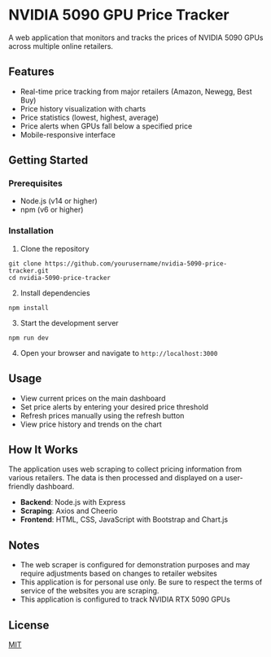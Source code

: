 # NVIDIA 5090 GPU Price Tracker

A web application that monitors and tracks the prices of NVIDIA 5090 GPUs across multiple online retailers.

## Features

- Real-time price tracking from major retailers (Amazon, Newegg, Best Buy)
- Price history visualization with charts
- Price statistics (lowest, highest, average)
- Price alerts when GPUs fall below a specified price
- Mobile-responsive interface

## Getting Started

### Prerequisites

- Node.js (v14 or higher)
- npm (v6 or higher)

### Installation

1. Clone the repository
```
git clone https://github.com/yourusername/nvidia-5090-price-tracker.git
cd nvidia-5090-price-tracker
```

2. Install dependencies
```
npm install
```

3. Start the development server
```
npm run dev
```

4. Open your browser and navigate to `http://localhost:3000`

## Usage

- View current prices on the main dashboard
- Set price alerts by entering your desired price threshold
- Refresh prices manually using the refresh button
- View price history and trends on the chart

## How It Works

The application uses web scraping to collect pricing information from various retailers. The data is then processed and displayed on a user-friendly dashboard.

- **Backend**: Node.js with Express
- **Scraping**: Axios and Cheerio
- **Frontend**: HTML, CSS, JavaScript with Bootstrap and Chart.js

## Notes

- The web scraper is configured for demonstration purposes and may require adjustments based on changes to retailer websites
- This application is for personal use only. Be sure to respect the terms of service of the websites you are scraping.
- This application is configured to track NVIDIA RTX 5090 GPUs

## License

[MIT](LICENSE)